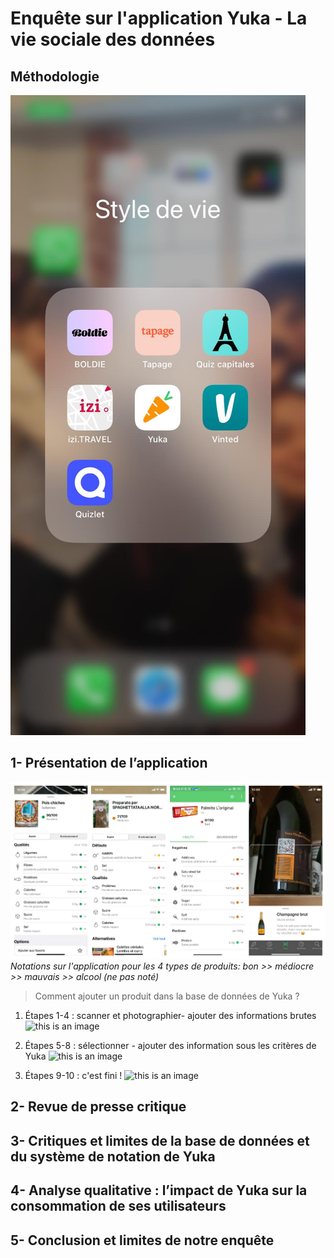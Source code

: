 # Enquête sur l'application Yuka - La vie sociale des données


## Méthodologie
![this is an image](https://github.com/koneeko/Rendu-Yuka/blob/96db54a9370a3f77ea495af57c2823e2b7297f2e/WhatsApp%20%E5%9B%BE%E5%83%8F%202022-11-22%20%E4%BA%8E%2015.21.50.jpg)


## 1- Présentation de l’application
![this is an image](https://github.com/koneeko/Rendu-Yuka/blob/d32688c8d39716dbe2c36dc4e200dbe53d0ed57d/qualit%C3%A9.jpg)
*Notations sur l'application pour les 4 types de produits: bon >> médiocre >> mauvais >> alcool (ne pas noté)*

> Comment ajouter un produit dans la base de données de Yuka ?
1) Étapes 1-4 : scanner et photographier- ajouter des informations brutes
![this is an image](https://github.com/koneeko/Rendu-Yuka/blob/ece1827635ada7bac3603234bd3c89afa2f99496/%C3%A9tape%201-4.jpg)

2) Étapes 5-8 : sélectionner - ajouter des information sous les critères de Yuka
![this is an image](https://github.com/koneeko/Rendu-Yuka/blob/ece1827635ada7bac3603234bd3c89afa2f99496/%C3%A9tape%205-8.jpg)

3) Étapes 9-10 : c'est fini ! 
![this is an image](https://github.com/koneeko/Rendu-Yuka/blob/ece1827635ada7bac3603234bd3c89afa2f99496/%C3%A9tape%209-10.jpg)

## 2- Revue de presse critique 


## 3- Critiques et limites de la base de données et du système de notation de Yuka


## 4- Analyse qualitative : l’impact de Yuka sur la consommation de ses utilisateurs 


## 5- Conclusion et limites de notre enquête 
